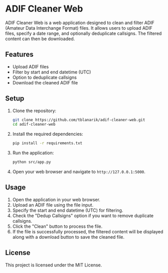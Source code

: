 # ADIF Cleaner Web

ADIF Cleaner Web is a web application designed to clean and filter ADIF (Amateur Data Interchange Format) files. It allows users to upload ADIF files, specify a date range, and optionally deduplicate callsigns. The filtered content can then be downloaded.

## Features

- Upload ADIF files
- Filter by start and end datetime (UTC)
- Option to deduplicate callsigns
- Download the cleaned ADIF file

## Setup

1. Clone the repository:
    ```sh
    git clone https://github.com/tblanarik/adif-cleaner-web.git
    cd adif-cleaner-web
    ```

2. Install the required dependencies:
    ```sh
    pip install -r requirements.txt
    ```

3. Run the application:
    ```sh
    python src/app.py
    ```

4. Open your web browser and navigate to `http://127.0.0.1:5000`.

## Usage

1. Open the application in your web browser.
2. Upload an ADIF file using the file input.
3. Specify the start and end datetime (UTC) for filtering.
4. Check the "Dedup Callsigns" option if you want to remove duplicate callsigns.
5. Click the "Clean" button to process the file.
6. If the file is successfully processed, the filtered content will be displayed along with a download button to save the cleaned file.

## License

This project is licensed under the MIT License.

